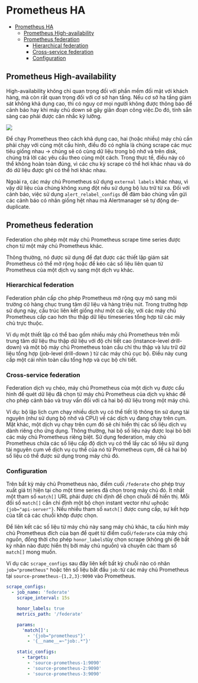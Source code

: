 ﻿# Prometheus HA 
<!-- TOC -->

- [Prometheus HA](#prometheus-ha)
  - [Prometheus High-availability](#prometheus-high-availability)
  - [Prometheus federation](#prometheus-federation)
    - [Hierarchical federation](#hierarchical-federation)
    - [Cross-service federation](#cross-service-federation)
    - [Configuration](#configuration)

<!-- /TOC -->

## Prometheus High-availability

High-availability không chỉ quan trọng đối với phần mềm đối mặt với khách hàng, mà còn rất quan trọng đối với cơ sở hạn tầng. Nếu cơ sở hạ tầng giám sát không khả dụng cao, thì có nguy cơ mọi người không được thông báo để cảnh báo hay khi máy chủ down sẽ gây giãn đoạn công việc.Do đó, tính sẵn sàng cao phải được cân nhắc kỹ lưỡng.

![ ](https://github.com/quynhvuongg/Picture/blob/master/high1.png?raw=true)

Để chạy Prometheus theo cách khả dụng cao, hai (hoặc nhiều) máy chủ cần phải chạy với cùng một cấu hình, điều đó có nghĩa là chúng scrape các mục tiêu giống nhau -> chúng sẽ có cùng dữ liệu trong bộ nhớ và trên disk, chúng trả lời các yêu cầu theo cùng một cách. Trong thực tế, điều này có thể không hoàn toàn đúng, vì các chu kỳ scrape có thể hơi khác nhau và do đó dữ liệu được ghi có thể hơi khác nhau.

Ngoài ra, các máy chủ Prometheus sử dụng `external labels` khác nhau, vì vậy dữ liệu của chúng không xung đột nếu sử dụng bộ lưu trữ từ xa. Đối với cảnh báo, việc sử dụng `alert_relabel_configs` để đảm bảo chúng vẫn gửi các cảnh báo có nhãn giống hệt nhau mà Alertmanager sẽ tự động de-duplicate.

## Prometheus federation

Federation cho phép một máy chủ Prometheus scrape time series được chọn từ một máy chủ Prometheus khác.

Thông thường, nó được sử dụng để đạt được các thiết lập giám sát Prometheus có thể mở rộng hoặc để kéo các số liệu liên quan từ Prometheus của một dịch vụ sang một dịch vụ khác.

### Hierarchical federation

Federation phân cấp cho phép Prometheus mở rộng quy mô sang môi trường có hàng chục trung tâm dữ liệu và hàng triệu nút. Trong trường hợp sử dụng này, cấu trúc liên kết giống như một cái cây, với các máy chủ Prometheus cấp cao hơn thu thập dữ liệu timeseries tổng hợp từ các máy chủ trực thuộc.

Ví dụ một thiết lập có thể bao gồm nhiều máy chủ Prometheus trên mỗi trung tâm dữ liệu thu thập dữ liệu với độ chi tiết cao (instance-level drill-down) và một bộ máy chủ Prometheus toàn cầu chỉ thu thập và lưu trữ dữ liệu tổng hợp (job-level drill-down ) từ các máy chủ cục bộ. Điều này cung cấp một cái nhìn toàn cầu tổng hợp và cục bộ chi tiết.

### Cross-service federation

Federation dịch vụ chéo, máy chủ Prometheus của một dịch vụ được cấu hình để quét dữ liệu đã chọn từ máy chủ Prometheus của dịch vụ khác để cho phép cảnh báo và truy vấn đối với cả hai bộ dữ liệu trong một máy chủ.

Ví dụ: bộ lập lịch cụm chạy nhiều dịch vụ có thể tiết lộ thông tin sử dụng tài nguyên (như sử dụng bộ nhớ và CPU) về các dịch vụ đang chạy trên cụm. Mặt khác, một dịch vụ chạy trên cụm đó sẽ chỉ hiển thị các số liệu dịch vụ dành riêng cho ứng dụng. Thông thường, hai bộ số liệu này được loại bỏ bởi các máy chủ Prometheus riêng biệt. Sử dụng federation, máy chủ Prometheus chứa các số liệu cấp độ dịch vụ có thể lấy các số liệu sử dụng tài nguyên cụm về dịch vụ cụ thể của nó từ Prometheus cụm, để cả hai bộ số liệu có thể được sử dụng trong máy chủ đó.

### Configuration

Trên bất kỳ máy chủ Prometheus nào, điểm cuối `/federate` cho phép truy xuất giá trị hiện tại cho một time series đã chọn trong máy chủ đó. Ít nhất một tham số `match[]` URL phải được chỉ định để chọn chuỗi để hiển thị. Mỗi đối số `match[]` cần chỉ định một bộ chọn instant vector như `up`hoặc `{job="api-server"}`. Nếu nhiều tham số `match[]` được cung cấp, sự kết hợp của tất cả các chuỗi khớp được chọn.

Để liên kết các số liệu từ máy chủ này sang máy chủ khác, ta cấu hình máy chủ Prometheus đích của bạn để quét từ  điểm cuối`/federate` của máy chủ nguồn, đồng thời cho phép `honor_labels`tùy chọn scrape (không ghi đè bất kỳ nhãn nào được hiển thị bởi máy chủ nguồn) và chuyển các tham số `match[]` mong muốn.

Ví dụ các `scrape_configs` sau đây liên kết bất kỳ chuỗi nào có nhãn `job="prometheus"` hoặc tên số liệu bắt đầu `job:`từ các máy chủ Prometheus tại  `source-prometheus-{1,2,3}:9090` vào Prometheus.

```yml
scrape_configs:
  - job_name: 'federate'
    scrape_interval: 15s

    honor_labels: true
    metrics_path: '/federate'

    params:
      'match[]':
        - '{job="prometheus"}'
        - '{__name__=~"job:.*"}'

    static_configs:
      - targets:
        - 'source-prometheus-1:9090'
        - 'source-prometheus-2:9090'
        - 'source-prometheus-3:9090'

```
